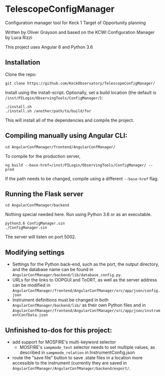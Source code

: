 # TelescopeConfigManager
Configuration manager tool for Keck 1 Target of Opportunity planning

Written by Oliver Grayson and based on the KCWI Configuration Manager by Luca Rizzi

This project uses Angular 6 and Python 3.6

## Installation

Clone the repo:
```
git clone https://github.com/KeckObservatory/TelescopeConfigManager/
```

Install using the install-script. Optionally, set a build location (the default is `/inst/PILogin/ObservingTools/ConfigManager/`):
```
./install.sh
./install.sh /another/path/to/build/for
```

This will install all of the dependencies and compile the project.


## Compiling manually using Angular CLI:

```cd AngularConfManager/frontend/AngularConfManager/```

To compile for the production server,

```ng build --base-href=/inst/PILogin/ObservingTools/ConfigManager/ --prod```

If the path needs to be changed, compile using a different `--base-href` flag.

## Running the Flask server

```cd AngularConfManager/backend```

Nothing special needed here. Run using Python 3.6 or as an executable.

```
python3.6 ConfigManager.sin
./ConfigManager.sin
```

The server will listen on port 5002.

## Modifying settings

* Settings for the Python back-end, such as the port, the output directory, and the database name can be found in `AngularConfManager/backend/lib/database_config.py`.
* URLs for the links to OOPGUI and ToORT, as well as the server address can be modified in `AngularConfManager/frontend/AngularConfManager/src/app/json/config.json`
* Instrument definitions must be changed in both `AngularConfManager/backend/lib/` as their own Python files and in `AngularConfManager/frontend/AngularConfManager/src/app/json/instrumentConfData.json`

## Unfinished to-dos for this project:
* add support for MOSFIRE's multi-keyword selector
  * MOSFIRE's `sampmode_text` selector needs to set multiple values, as described in `sampmode_relation` in InstrumentConfig.json
* route the "save file" button to save .state files in a location more accessible to the instrument (currently they are saved in `AngularConfManager/AngularConfManager/backend/export/`.
